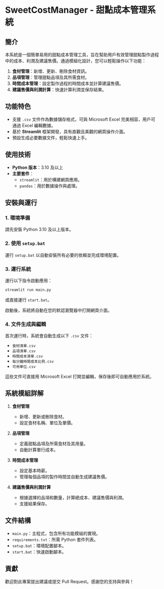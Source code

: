 # SweetCostManager - 甜點成本管理系統

## 簡介

本系統是一個簡單易用的甜點成本管理工具，旨在幫助用戶有效管理甜點製作過程中的成本、利潤及建議售價。通過模組化設計，您可以輕鬆操作以下功能：
1. **食材管理**：新增、更新、刪除食材資訊。
2. **品項管理**：管理甜點品項及其所需食材。
3. **時間成本管理**：設定製作過程的時間成本並計算建議售價。
4. **建議售價與利潤計算**：快速計算利潤並保存結果。

## 功能特色

- 支援 `.csv` 文件作為數據儲存格式，可與 Microsoft Excel 完美相容，用戶可通過 Excel 編輯數據。
- 基於 **Streamlit** 框架開發，具有直觀且美觀的網頁操作介面。
- 預設生成必要數據文件，輕鬆快速上手。

## 使用技術

- **Python 版本**：3.10 及以上
- **主要套件**：
  - `streamlit`：用於構建網頁應用。
  - `pandas`：用於數據操作與處理。

## 安裝與運行

### 1. 環境準備
請先安裝 Python 3.10 及以上版本。

### 2. 使用 `setup.bat`
運行 `setup.bat` 以自動安裝所有必要的依賴並完成環境配置。

### 3. 運行系統
運行以下指令啟動應用：
```bash
streamlit run main.py
```
或直接運行 `start.bat`。

啟動後，系統將自動在您的默認瀏覽器中打開網頁介面。

### 4. 文件生成與編輯
首次運行時，系統會自動生成以下 `.csv` 文件：
- `食材清單.csv`
- `品項清單.csv`
- `時間成本清單.csv`
- `每分鐘時間成本比例.csv`
- `可用單位.csv`

這些文件可直接用 Microsoft Excel 打開並編輯，保存後即可自動應用於系統。

## 系統模組詳解

1. **食材管理**
   - 新增、更新或刪除食材。
   - 設定食材名稱、單位及單價。

2. **品項管理**
   - 定義甜點品項及所需食材及其用量。
   - 自動計算單行成本。

3. **時間成本管理**
   - 設定基本時薪。
   - 管理每個品項的製作時間並自動生成建議售價。

4. **建議售價與利潤計算**
   - 根據選擇的品項和數量，計算總成本、建議售價與利潤。
   - 支援結果保存。

## 文件結構

- `main.py`：主程式，包含所有功能模組的實現。
- `requirements.txt`：所需 Python 套件列表。
- `setup.bat`：環境配置腳本。
- `start.bat`：快速啟動腳本。

## 貢獻

歡迎對此專案提出建議或提交 Pull Request。感謝您的支持與參與！
